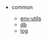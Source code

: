 * common

  - [env-utils](/common/2018-10-02-env-utils.md)
  - [db](/common/2018-10-02-db.md)
  - [log](/common/2018-10-02-log.md)





